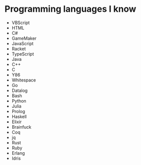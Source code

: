 # Programming languages I know

- VBScript
- HTML
- C#
- GameMaker
- JavaScript
- Racket
- TypeScript
- Java
- C++
- C
- Y86
- Whitespace
- Go
- Datalog
- Bash
- Python
- Julia
- Prolog
- Haskell
- Elixir
- Brainfuck
- Coq
- jq
- Rust
- Ruby
- Erlang
- Idris
